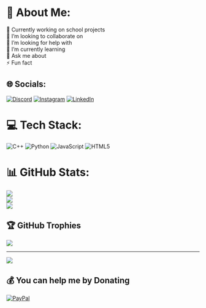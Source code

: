 # 💫 About Me:
🔭 Currently working on school projects<br>👯 I’m looking to collaborate on<br>🤝 I’m looking for help with<br>🌱 I’m currently learning<br>💬 Ask me about<br>⚡ Fun fact


## 🌐 Socials:
[![Discord](https://img.shields.io/badge/Discord-%237289DA.svg?logo=discord&logoColor=white)](htttps://discord.gg/AYQ#8210) [![Instagram](https://img.shields.io/badge/Instagram-%23E4405F.svg?logo=Instagram&logoColor=white)](https://instagram.com/yu_quan_ang) [![LinkedIn](https://img.shields.io/badge/LinkedIn-%230077B5.svg?logo=linkedin&logoColor=white)](https://linkedin.com/in/YuQuan.Ang.) 

# 💻 Tech Stack:
![C++](https://img.shields.io/badge/c++-%2300599C.svg?style=flat-square&logo=c%2B%2B&logoColor=white) ![Python](https://img.shields.io/badge/python-3670A0?style=flat-square&logo=python&logoColor=ffdd54) ![JavaScript](https://img.shields.io/badge/javascript-%23323330.svg?style=flat-square&logo=javascript&logoColor=%23F7DF1E) ![HTML5](https://img.shields.io/badge/html5-%23E34F26.svg?style=flat-square&logo=html5&logoColor=white)
# 📊 GitHub Stats:
![](https://github-readme-stats.vercel.app/api?username=YuQuanang&theme=dark&hide_border=false&include_all_commits=true&count_private=true)<br/>
![](https://github-readme-streak-stats.herokuapp.com/?user=YuQuanang&theme=dark&hide_border=false)<br/>
![](https://github-readme-stats.vercel.app/api/top-langs/?username=YuQuanang&theme=dark&hide_border=false&include_all_commits=true&count_private=true&layout=compact)

## 🏆 GitHub Trophies
![](https://github-profile-trophy.vercel.app/?username=YuQuanang&theme=radical&no-frame=false&no-bg=false&margin-w=4)

---
[![](https://visitcount.itsvg.in/api?id=YuQuanang&icon=9&color=2)](https://visitcount.itsvg.in)

  ## 💰 You can help me by Donating
  [![PayPal](https://img.shields.io/badge/PayPal-00457C?style=for-the-badge&logo=paypal&logoColor=white)](https://paypal.me/@YUQUAN21) 
